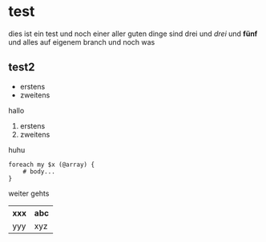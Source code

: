 # test

dies ist ein test
und noch einer
aller guten dinge sind drei
und *drei* und **fünf** und alles
auf eigenem branch und noch was

## test2

* erstens
* zweitens

hallo

1. erstens
1. zweitens

huhu

    foreach my $x (@array) {
        # body...
    }

weiter gehts

<table>
    <tr>    <th>xxx</th>    <th>abc</th>    </tr>
    <tr>    <td>yyy</td>    <td>xyz</td>    </tr>
</table>
